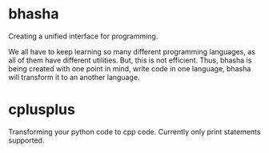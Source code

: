 # bhasha
Creating a unified interface for programming.

We all have to keep learning so many different programming languages, as all of them have different utilities. But, this is not efficient.
Thus, bhasha is being created with one point in mind, write code in one language, bhasha will transform it to an another language.

# cplusplus

Transforming your python code to cpp code. Currently only print statements supported.
